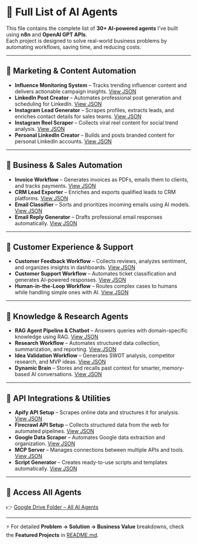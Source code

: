 # 📂 Full List of AI Agents

This file contains the complete list of **30+ AI-powered agents** I’ve built using **n8n** and **OpenAI GPT APIs**.  
Each project is designed to solve real-world business problems by automating workflows, saving time, and reducing costs.  

---

## 🔹 Marketing & Content Automation
- **Influence Monitoring System** – Tracks trending influencer content and delivers actionable campaign insights. [View JSON](https://drive.google.com/drive/folders/19zoNfraSl8iLC3jxcYzXm4uKbKDDkf88)
- **LinkedIn Post Creator** – Automates professional post generation and scheduling for LinkedIn. [View JSON](https://drive.google.com/drive/folders/19zoNfraSl8iLC3jxcYzXm4uKbKDDkf88)
- **Instagram Lead Generator** – Scrapes profiles, extracts leads, and enriches contact details for sales teams. [View JSON](https://drive.google.com/drive/folders/19zoNfraSl8iLC3jxcYzXm4uKbKDDkf88)
- **Instagram Reel Scraper** – Collects viral reel content for social trend analysis. [View JSON](https://drive.google.com/drive/folders/19zoNfraSl8iLC3jxcYzXm4uKbKDDkf88)
- **Personal LinkedIn Creator** – Builds and posts branded content for personal LinkedIn accounts. [View JSON](https://drive.google.com/drive/folders/19zoNfraSl8iLC3jxcYzXm4uKbKDDkf88)

---

## 🔹 Business & Sales Automation
- **Invoice Workflow** – Generates invoices as PDFs, emails them to clients, and tracks payments. [View JSON](https://drive.google.com/drive/folders/19zoNfraSl8iLC3jxcYzXm4uKbKDDkf88)
- **CRM Lead Exporter** – Enriches and exports qualified leads to CRM platforms. [View JSON](https://drive.google.com/drive/folders/19zoNfraSl8iLC3jxcYzXm4uKbKDDkf88)
- **Email Classifier** – Sorts and prioritizes incoming emails using AI models. [View JSON](https://drive.google.com/drive/folders/19zoNfraSl8iLC3jxcYzXm4uKbKDDkf88)
- **Email Reply Generator** – Drafts professional email responses automatically. [View JSON](https://drive.google.com/drive/folders/19zoNfraSl8iLC3jxcYzXm4uKbKDDkf88)

---

## 🔹 Customer Experience & Support
- **Customer Feedback Workflow** – Collects reviews, analyzes sentiment, and organizes insights in dashboards. [View JSON](https://drive.google.com/drive/folders/19zoNfraSl8iLC3jxcYzXm4uKbKDDkf88)
- **Customer Support Workflow** – Automates ticket classification and generates AI-powered responses. [View JSON](https://drive.google.com/drive/folders/19zoNfraSl8iLC3jxcYzXm4uKbKDDkf88)
- **Human-in-the-Loop Workflow** – Routes complex cases to humans while handling simple ones with AI. [View JSON](https://drive.google.com/drive/folders/19zoNfraSl8iLC3jxcYzXm4uKbKDDkf88)

---

## 🔹 Knowledge & Research Agents
- **RAG Agent Pipeline & Chatbot** – Answers queries with domain-specific knowledge using RAG. [View JSON](https://drive.google.com/drive/folders/19zoNfraSl8iLC3jxcYzXm4uKbKDDkf88)
- **Research Workflow** – Automates structured data collection, summarization, and reporting. [View JSON](https://drive.google.com/drive/folders/19zoNfraSl8iLC3jxcYzXm4uKbKDDkf88)
- **Idea Validation Workflow** – Generates SWOT analysis, competitor research, and MVP ideas. [View JSON](https://drive.google.com/drive/folders/19zoNfraSl8iLC3jxcYzXm4uKbKDDkf88)
- **Dynamic Brain** – Stores and recalls past context for smarter, memory-based AI conversations. [View JSON](https://drive.google.com/drive/folders/19zoNfraSl8iLC3jxcYzXm4uKbKDDkf88)

---

## 🔹 API Integrations & Utilities
- **Apify API Setup** – Scrapes online data and structures it for analysis. [View JSON](https://drive.google.com/drive/folders/19zoNfraSl8iLC3jxcYzXm4uKbKDDkf88)
- **Firecrawl API Setup** – Collects structured data from the web for automated pipelines. [View JSON](https://drive.google.com/drive/folders/19zoNfraSl8iLC3jxcYzXm4uKbKDDkf88)
- **Google Data Scraper** – Automates Google data extraction and organization. [View JSON](https://drive.google.com/drive/folders/19zoNfraSl8iLC3jxcYzXm4uKbKDDkf88)
- **MCP Server** – Manages connections between multiple APIs and tools. [View JSON](https://drive.google.com/drive/folders/19zoNfraSl8iLC3jxcYzXm4uKbKDDkf88)
- **Script Generator** – Creates ready-to-use scripts and templates automatically. [View JSON](https://drive.google.com/drive/folders/19zoNfraSl8iLC3jxcYzXm4uKbKDDkf88)

---

## 📂 Access All Agents
👉 [Google Drive Folder – All AI Agents](https://drive.google.com/drive/folders/19zoNfraSl8iLC3jxcYzXm4uKbKDDkf88)

---

⚡ For detailed **Problem → Solution → Business Value** breakdowns, check the **Featured Projects** in [README.md](README.md).
